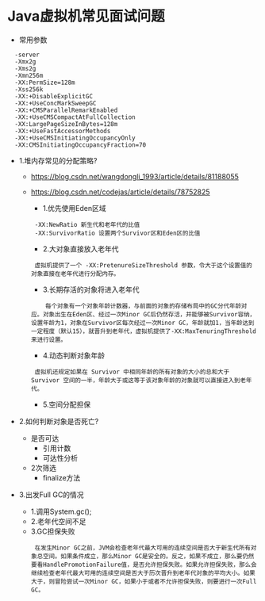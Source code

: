 # Java虚拟机常见面试问题
 - 常用参数
```
  -server 
  -Xmx2g 
  -Xms2g 
  -Xmn256m 
  -XX:PermSize=128m 
  -Xss256k 
  -XX:+DisableExplicitGC 
  -XX:+UseConcMarkSweepGC 
  -XX:+CMSParallelRemarkEnabled 
  -XX:+UseCMSCompactAtFullCollection 
  -XX:LargePageSizeInBytes=128m 
  -XX:+UseFastAccessorMethods 
  -XX:+UseCMSInitiatingOccupancyOnly 
  -XX:CMSInitiatingOccupancyFraction=70
```
 - 1.堆内存常见的分配策略?
   - https://blog.csdn.net/wangdongli_1993/article/details/81188055
   - https://blog.csdn.net/codejas/article/details/78752825
 
     - 1.优先使用Eden区域
      ```
       -XX:NewRatio 新生代和老年代的比值
       -XX:SurvivorRatio 设置两个Survivor区和Eden区的比值
      ```
     - 2.大对象直接放入老年代
      ```
       虚拟机提供了一个 -XX:PretenureSizeThreshold 参数，令大于这个设置值的对象直接在老年代进行分配内存。
      ```
     - 3.长期存活的对象将进入老年代
      ```
          每个对象有一个对象年龄计数器，与前面的对象的存储布局中的GC分代年龄对应。对象出生在Eden区、经过一次Minor GC后仍然存活，并能够被Survivor容纳，设置年龄为1，对象在Survivor区每次经过一次Minor GC，年龄就加1，当年龄达到一定程度（默认15），就晋升到老年代，虚拟机提供了-XX:MaxTenuringThreshold来进行设置。
      ``` 
     - 4.动态判断对象年龄
      ```
       虚拟机还规定如果在 Survivor 中相同年龄的所有对象的大小的总和大于 Survivor 空间的一半，年龄大于或这等于该对象年龄的对象就可以直接进入到老年代。
      ```
     - 5.空间分配担保

 - 2.如何判断对象是否死亡?
   - 是否可达 
     - 引用计数
     - 可达性分析
   - 2次筛选
     - finalize方法
 - 3.出发Full GC的情况
   - 1.调用System.gc();
   - 2.老年代空间不足
   - 3.GC担保失败
     ```
      在发生Minor GC之前，JVM会检查老年代最大可用的连续空间是否大于新生代所有对象总空间。如果条件成立，那么Minor GC是安全的。反之，如果不成立，那么要仍然要看HandlePromotionFailure值，是否允许担保失败。如果允许担保失败，那么会继续检查老年代最大可用的连续空间是否大于历次晋升到老年代对象的平均大小。如果大于，则冒险尝试一次Minor GC，如果小于或者不允许担保失败，则要进行一次Full GC。
     ```  